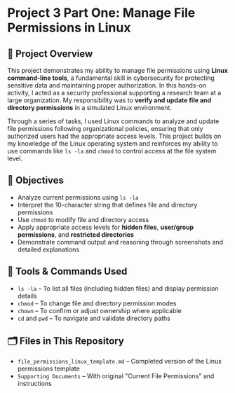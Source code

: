 # Project 3 Part One: Manage File Permissions in Linux

## 📘 Project Overview

This project demonstrates my ability to manage file permissions using **Linux command-line tools**, a fundamental skill in cybersecurity for protecting sensitive data and maintaining proper authorization. In this hands-on activity, I acted as a security professional supporting a research team at a large organization. My responsibility was to **verify and update file and directory permissions** in a simulated Linux environment.

Through a series of tasks, I used Linux commands to analyze and update file permissions following organizational policies, ensuring that only authorized users had the appropriate access levels. This project builds on my knowledge of the Linux operating system and reinforces my ability to use commands like `ls -la` and `chmod` to control access at the file system level.

## 🎯 Objectives

- Analyze current permissions using `ls -la`
- Interpret the 10-character string that defines file and directory permissions
- Use `chmod` to modify file and directory access
- Apply appropriate access levels for **hidden files**, **user/group permissions**, and **restricted directories**
- Demonstrate command output and reasoning through screenshots and detailed explanations

## 🧰 Tools & Commands Used

- `ls -la` – To list all files (including hidden files) and display permission details  
- `chmod` – To change file and directory permission modes  
- `chown` – To confirm or adjust ownership where applicable  
- `cd` and `pwd` – To navigate and validate directory paths  

## 🗂️ Files in This Repository

- `file_permissions_linux_template.md` – Completed version of the Linux permissions template    
- `Supporting Documents` – With original "Current File Permissions" and instructions 
